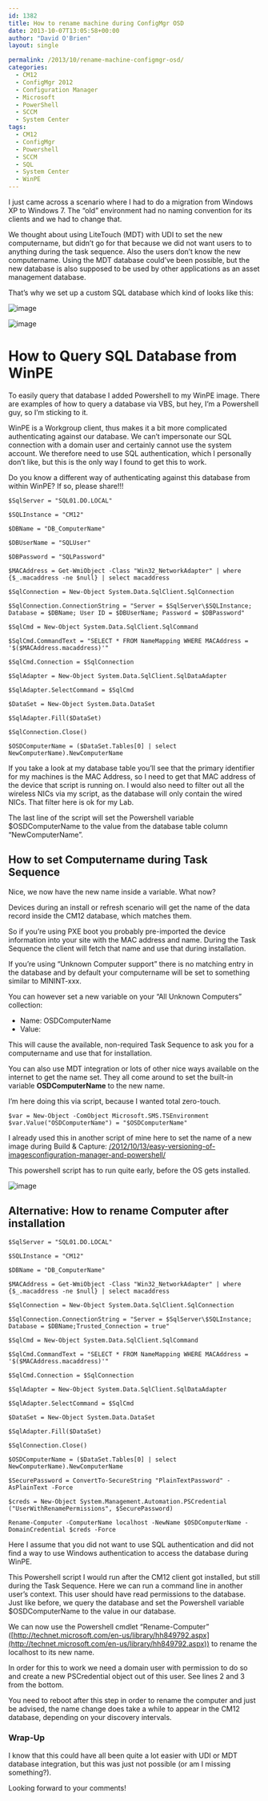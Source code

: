 ```yaml
---
id: 1382
title: How to rename machine during ConfigMgr OSD
date: 2013-10-07T13:05:58+00:00
author: "David O'Brien"
layout: single

permalink: /2013/10/rename-machine-configmgr-osd/
categories:
  - CM12
  - ConfigMgr 2012
  - Configuration Manager
  - Microsoft
  - PowerShell
  - SCCM
  - System Center
tags:
  - CM12
  - ConfigMgr
  - Powershell
  - SCCM
  - SQL
  - System Center
  - WinPE
---
```

I just came across a scenario where I had to do a migration from Windows XP to Windows 7. The “old” environment had no naming convention for its clients and we had to change that.

We thought about using LiteTouch (MDT) with UDI to set the new computername, but didn’t go for that because we did not want users to to anything during the task sequence. Also the users don’t know the new computername. Using the MDT database could’ve been possible, but the new database is also supposed to be used by other applications as an asset management database.

That’s why we set up a custom SQL database which kind of looks like this:

![image](/media/2013/10/image3.png)

![image](/media/2013/10/image4.png)

# How to Query SQL Database from WinPE

To easily query that database I added Powershell to my WinPE image. There are examples of how to query a database via VBS, but hey, I’m a Powershell guy, so I’m sticking to it.

WinPE is a Workgroup client, thus makes it a bit more complicated authenticating against our database. We can’t impersonate our SQL connection with a domain user and certainly cannot use the system account. We therefore need to use SQL authentication, which I personally don’t like, but this is the only way I found to get this to work.

Do you know a different way of authenticating against this database from within WinPE? If so, please share!!!

```
$SqlServer = "SQL01.DO.LOCAL"

$SQLInstance = "CM12"

$DBName = "DB_ComputerName"

$DBUserName = "SQLUser"

$DBPassword = "SQLPassword"

$MACAddress = Get-WmiObject -Class "Win32_NetworkAdapter" | where {$_.macaddress -ne $null} | select macaddress

$SqlConnection = New-Object System.Data.SqlClient.SqlConnection

$SqlConnection.ConnectionString = "Server = $SqlServer\$SQLInstance; Database = $DBName; User ID = $DBUserName; Password = $DBPassword"

$SqlCmd = New-Object System.Data.SqlClient.SqlCommand

$SqlCmd.CommandText = "SELECT * FROM NameMapping WHERE MACAddress = '$($MACAddress.macaddress)'"

$SqlCmd.Connection = $SqlConnection

$SqlAdapter = New-Object System.Data.SqlClient.SqlDataAdapter

$SqlAdapter.SelectCommand = $SqlCmd

$DataSet = New-Object System.Data.DataSet

$SqlAdapter.Fill($DataSet)

$SqlConnection.Close()

$OSDComputerName = ($DataSet.Tables[0] | select NewComputerName).NewComputerName
```

If you take a look at my database table you’ll see that the primary identifier for my machines is the MAC Address, so I need to get that MAC address of the device that script is running on. I would also need to filter out all the wireless NICs via my script, as the database will only contain the wired NICs. That filter here is ok for my Lab.

The last line of the script will set the Powershell variable $OSDComputerName to the value from the database table column “NewComputerName”.

## How to set Computername during Task Sequence

Nice, we now have the new name inside a variable. What now?

Devices during an install or refresh scenario will get the name of the data record inside the CM12 database, which matches them.

So if you’re using PXE boot you probably pre-imported the device information into your site with the MAC address and name. During the Task Sequence the client will fetch that name and use that during installation.

If you’re using “Unknown Computer support” there is no matching entry in the database and by default your computername will be set to something similar to MININT-xxx.

You can however set a new variable on your “All Unknown Computers” collection:

* Name: OSDComputerName
* Value: <empty>

This will cause the available, non-required Task Sequence to ask you for a computername and use that for installation.

You can also use MDT integration or lots of other nice ways available on the internet to get the name set. They all come around to set the built-in variable **OSDComputerName** to the new name.

I’m here doing this via script, because I wanted total zero-touch.

```
$var = New-Object -ComObject Microsoft.SMS.TSEnvironment
$var.Value("OSDComputerName") = "$OSDComputerName"
```

I already used this in another script of mine here to set the name of a new image during Build & Capture: [/2012/10/13/easy-versioning-of-imagesconfiguration-manager-and-powershell/](/2012/10/13/easy-versioning-of-imagesconfiguration-manager-and-powershell/)

This powershell script has to run quite early, before the OS gets installed.

![image](/media/2013/10/image5.png)

## Alternative: How to rename Computer after installation

```
$SqlServer = "SQL01.DO.LOCAL"

$SQLInstance = "CM12"

$DBName = "DB_ComputerName"

$MACAddress = Get-WmiObject -Class "Win32_NetworkAdapter" | where {$_.macaddress -ne $null} | select macaddress

$SqlConnection = New-Object System.Data.SqlClient.SqlConnection

$SqlConnection.ConnectionString = "Server = $SqlServer\$SQLInstance; Database = $DBName;Trusted_Connection = true"

$SqlCmd = New-Object System.Data.SqlClient.SqlCommand

$SqlCmd.CommandText = "SELECT * FROM NameMapping WHERE MACAddress = '$($MACAddress.macaddress)'"

$SqlCmd.Connection = $SqlConnection

$SqlAdapter = New-Object System.Data.SqlClient.SqlDataAdapter

$SqlAdapter.SelectCommand = $SqlCmd

$DataSet = New-Object System.Data.DataSet

$SqlAdapter.Fill($DataSet)

$SqlConnection.Close()

$OSDComputerName = ($DataSet.Tables[0] | select NewComputerName).NewComputerName

$SecurePassword = ConvertTo-SecureString "PlainTextPassword" -AsPlainText -Force

$creds = New-Object System.Management.Automation.PSCredential ("UserWithRenamePermissions", $SecurePassword)

Rename-Computer -ComputerName localhost -NewName $OSDComputerName -DomainCredential $creds -Force
```

Here I assume that you did not want to use SQL authentication and did not find a way to use Windows authentication to access the database during WinPE.

This Powershell script I would run after the CM12 client got installed, but still during the Task Sequence. Here we can run a command line in another user’s context. This user should have read permissions to the database. Just like before, we query the database and set the Powershell variable $OSDComputerName to the value in our database.

We can now use the Powershell cmdlet “Rename-Computer” ([http://technet.microsoft.com/en-us/library/hh849792.aspx](http://technet.microsoft.com/en-us/library/hh849792.aspx)) to rename the localhost to its new name.

In order for this to work we need a domain user with permission to do so and create a new PSCredential object out of this user. See lines 2 and 3 from the bottom.

You need to reboot after this step in order to rename the computer and just be advised, the name change does take a while to appear in the CM12 database, depending on your discovery intervals.

### Wrap-Up

I know that this could have all been quite a lot easier with UDI or MDT database integration, but this was just not possible (or am I missing something?).

Looking forward to your comments!


